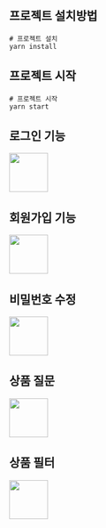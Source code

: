 ## 프로젝트 설치방법
```plaintext
# 프로젝트 설치
yarn install
```
## 프로젝트 시작
```plaintext
# 프로젝트 시작
yarn start
```

## 로그인 기능
<img width="70" src="/readme/login.png" alt="">

## 회원가입 기능
<img width="70" src="/readme/signin.png" alt="">

## 비밀번호 수정
<img width="70" src="/readme/updatePW.png" alt="">

## 상품 질문
<img width="70" src="/readme/main.png" alt="">

## 상품 필터
<img width="70" src="/readme/product.png" alt="">